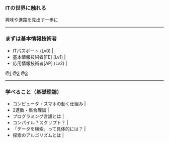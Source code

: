 ### ITの世界に触れる

興味や進路を見出す一歩に

---

### まずは基本情報技術者

- ITパスポート (Lv0) |
- 基本情報技術者[FE] (Lv1) |
- 応用情報技術者[AP] (Lv2) |

@[1](資格取得としての目標は基本情報技術者を目標にします。)
@[2](最終目標は「資格取得」ではありません。)
@[3](勉強を通して興味や進路を見出すことが目標です。)

---

### 学べること（基礎理論）

- コンピュータ・スマホの動く仕組み |
- 2進数・集合理論 |
- プログラミング言語とは |
- コンパイル？スクリプト？ |
- 「データを検索」って具体的には？ |
- 探索のアルゴリズムとは |
